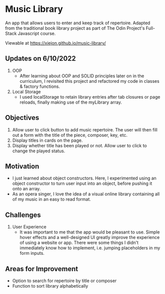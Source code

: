 # Music Library

An app that allows users to enter and keep track of repertoire. Adapted from the traditional book library project as part of The Odin Project's Full-Stack Javascript course.

Viewable at https://xiejon.github.io/music-library/

## Updates on 6/10/2022
1. OOP
    - After learning about OOP and SOLID principles later on in the curriculum, I revisited this project and refactored my code in classes & factory functions. 
2. Local Storage
    - I used localStorage to retain library entries after tab closures or page reloads, finally making use of the myLibrary array. 

## Objectives 

1. Allow user to click button to add music repertoire. The user will then fill out a form with the title of the piece, composer, key, etc.
2. Display titles in cards on the page. 
3. Display whether title has been played or not. Allow user to click to change the played status. 

## Motivation

- I just learned about object constructors. Here, I experimented using an object constructor to turn user input into an object, before pushing it onto an array. 
- As an opera singer, I love the idea of a visual online library containing all of my music in an easy to read format. 

## Challenges 
1. User Experience
    - It was important to me that the app would be pleasant to use. Simple hover effects and a well-designed UI greatly improve the experience of using a website or app. There were some things I didn't immediately know how to implement, i.e. jumping placeholders in my form inputs. 

## Areas for Improvement 

- Option to search for repertoire by title or composer
- Function to sort library alphabetically 
